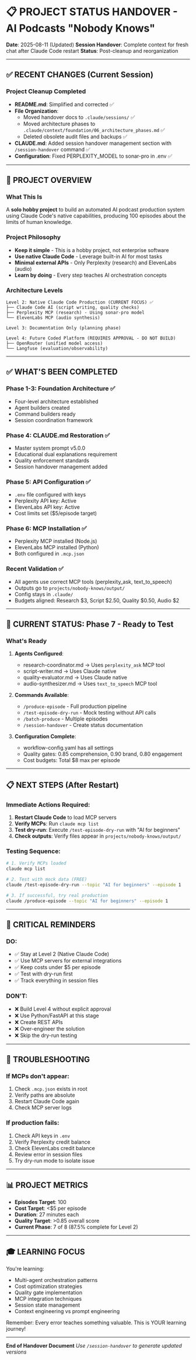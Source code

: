 # 📋 PROJECT STATUS HANDOVER - AI Podcasts "Nobody Knows"

**Date**: 2025-08-11 (Updated)
**Session Handover**: Complete context for fresh chat after Claude Code restart
**Status**: Post-cleanup and reorganization

---

## ✅ RECENT CHANGES (Current Session)

### Project Cleanup Completed
- **README.md**: Simplified and corrected ✅
- **File Organization**:
  - Moved handover docs to `.claude/sessions/` ✅
  - Moved architecture phases to `.claude/context/foundation/06_architecture_phases.md` ✅
  - Deleted obsolete audit files and backups ✅
- **CLAUDE.md**: Added session handover management section with `/session-handover` command ✅
- **Configuration**: Fixed PERPLEXITY_MODEL to sonar-pro in .env ✅

---

## 🎯 PROJECT OVERVIEW

### What This Is
A **solo hobby project** to build an automated AI podcast production system using Claude Code's native capabilities, producing 100 episodes about the limits of human knowledge.

### Project Philosophy
- **Keep it simple** - This is a hobby project, not enterprise software
- **Use native Claude Code** - Leverage built-in AI for most tasks
- **Minimal external APIs** - Only Perplexity (research) and ElevenLabs (audio)
- **Learn by doing** - Every step teaches AI orchestration concepts

### Architecture Levels
```
Level 2: Native Claude Code Production (CURRENT FOCUS) ✅
├── Claude Code AI (script writing, quality checks)
├── Perplexity MCP (research) - Using sonar-pro model
└── ElevenLabs MCP (audio synthesis)

Level 3: Documentation Only (planning phase)

Level 4: Future Coded Platform (REQUIRES APPROVAL - DO NOT BUILD)
├── OpenRouter (unified model access)
└── Langfuse (evaluation/observability)
```

---

## ✅ WHAT'S BEEN COMPLETED

### Phase 1-3: Foundation Architecture ✅
- Four-level architecture established
- Agent builders created
- Command builders ready
- Session coordination framework

### Phase 4: CLAUDE.md Restoration ✅
- Master system prompt v5.0.0
- Educational dual explanations requirement
- Quality enforcement standards
- Session handover management added

### Phase 5: API Configuration ✅
- `.env` file configured with keys
- Perplexity API key: Active
- ElevenLabs API key: Active
- Cost limits set ($5/episode target)

### Phase 6: MCP Installation ✅
- Perplexity MCP installed (Node.js)
- ElevenLabs MCP installed (Python)
- Both configured in `.mcp.json`

### Recent Validation ✅
- All agents use correct MCP tools (perplexity_ask, text_to_speech)
- Outputs go to `projects/nobody-knows/output/`
- Config stays in `.claude/`
- Budgets aligned: Research $3, Script $2.50, Quality $0.50, Audio $2

---

## 🚦 CURRENT STATUS: Phase 7 - Ready to Test

### What's Ready
1. **Agents Configured**:
   - research-coordinator.md → Uses `perplexity_ask` MCP tool
   - script-writer.md → Uses Claude native
   - quality-evaluator.md → Uses Claude native
   - audio-synthesizer.md → Uses `text_to_speech` MCP tool

2. **Commands Available**:
   - `/produce-episode` - Full production pipeline
   - `/test-episode-dry-run` - Mock testing without API calls
   - `/batch-produce` - Multiple episodes
   - `/session-handover` - Create status documentation

3. **Configuration Complete**:
   - workflow-config.yaml has all settings
   - Quality gates: 0.85 comprehension, 0.90 brand, 0.80 engagement
   - Cost budgets: Total $8 max per episode

---

## 📋 NEXT STEPS (After Restart)

### Immediate Actions Required:
1. **Restart Claude Code** to load MCP servers
2. **Verify MCPs**: Run `claude mcp list`
3. **Test dry-run**: Execute `/test-episode-dry-run` with "AI for beginners"
4. **Check outputs**: Verify files appear in `projects/nobody-knows/output/`

### Testing Sequence:
```bash
# 1. Verify MCPs loaded
claude mcp list

# 2. Test with mock data (FREE)
claude /test-episode-dry-run --topic "AI for beginners" --episode 1

# 3. If successful, try real production
claude /produce-episode --topic "AI for beginners" --episode 1
```

---

## 🎯 CRITICAL REMINDERS

### DO:
- ✅ Stay at Level 2 (Native Claude Code)
- ✅ Use MCP servers for external integrations
- ✅ Keep costs under $5 per episode
- ✅ Test with dry-run first
- ✅ Track everything in session files

### DON'T:
- ❌ Build Level 4 without explicit approval
- ❌ Use Python/FastAPI at this stage
- ❌ Create REST APIs
- ❌ Over-engineer the solution
- ❌ Skip the dry-run testing

---

## 🔧 TROUBLESHOOTING

### If MCPs don't appear:
1. Check `.mcp.json` exists in root
2. Verify paths are absolute
3. Restart Claude Code again
4. Check MCP server logs

### If production fails:
1. Check API keys in `.env`
2. Verify Perplexity credit balance
3. Check ElevenLabs credit balance
4. Review error in session files
5. Try dry-run mode to isolate issue

---

## 📊 PROJECT METRICS

- **Episodes Target**: 100
- **Cost Target**: <$5 per episode
- **Duration**: 27 minutes each
- **Quality Target**: >0.85 overall score
- **Current Phase**: 7 of 8 (87.5% complete for Level 2)

---

## 🎓 LEARNING FOCUS

You're learning:
- Multi-agent orchestration patterns
- Cost optimization strategies
- Quality gate implementation
- MCP integration techniques
- Session state management
- Context engineering vs prompt engineering

Remember: Every error teaches something valuable. This is YOUR learning journey!

---

**End of Handover Document**
*Use `/session-handover` to generate updated versions*
